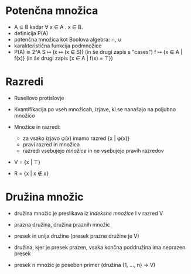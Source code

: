 # Potenčna množica

* A ⊆ B kadar ∀ x ∈ A . x ∈ B.
* definicija P(A)
* potenčna množica kot Boolova algebra: ∩, ∪
* karakteristična funkcija podmnožice
* P(A) ≅ 2^A
  S ↦ (x ↦ (x ∈ S))  (in še drugi zapis s "cases")
  f ↦ {x ∈ A | f(x)} (in še drugi zapis {x ∈ A | f(x) = ⊤})

# Razredi

* Rusellovo protislovje

* Kvantifikacija po vseh množicah, izjave, ki se nanašajo na poljubno množico

* Množice in razredi:
   * za vsako izjavo φ(x) imamo razred {x | φ(x)}
   * pravi razred in množica
   * razredi vsebujejo *množice* in ne vsebujejo pravih razredov

* V = {x | ⊤}
* R = {x | x ∉ x}


# Družina množic

* družina množic je preslikava iz *indeksne množice* I v razred V

* prazna družina, družina praznih množic

* presek in unija družine (presek prazne družine je V)

* družina, kjer je presek prazen, vsaka končna poddružina ima neprazen presek

* presek n množic je poseben primer (družina {1, ..., n} → V)

